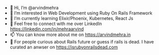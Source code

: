 - 👋 Hi, I’m @arvindmehra
- 👀 I’m interested in Web Development using Ruby On Rails Framework
- 🌱 I’m currently learning Elixir/Phoenix, Kubernetes, React Js
- 💞️ Feel free to connect with me over LinkedIn https://linkedin.com/in/mehraarvind
- 📫 You can know more about me on https://arvindmehra.in
- 🧪 For people curious about Rails future or guess if rails is dead. I have curated an anwser on https://isrubyonrailsdead.com

<!---
arvindmehra/arvindmehra is a ✨ special ✨ repository because its `README.md` (this file) appears on your GitHub profile.
You can click the Preview link to take a look at your changes.
--->
